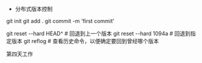 - 分布式版本控制

git init
git add .
git commit -m 'first commit'

git reset --hard HEAD^  #  回退到上一个版本
git reset --hard 1094a  #  回退到指定版本
git reflog # 查看历史命令，以便确定要回到曾经哪个版本


第四天工作